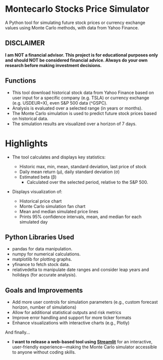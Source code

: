# Montecarlo Stocks Price Simulator
A Python tool for simulating future stock prices or currency exchange values using Monte Carlo methods, with data from Yahoo Finance.

## DISCLAIMER

**I am NOT a financial advisor. This project is for educational purposes only and should NOT be considered financial advice. Always do your own research before making investment decisions.**

## Functions
- This tool download historical stock data from Yahoo Finance based on user input for a specific company (e.g. TSLA) or currency exchange (e.g. USDEUR=X), even S&P 500 data (^GSPC).
- Analysis is evaluated over a selected range (in years or months).
- The Monte Carlo simulation is used to predict future stock prices based on historical data.
- The simulation results are visualized over a horizon of 7 days.

# Highlights
- The tool calculates and displays key statistics:
  - Historic max, min, mean, standard deviation, last price of stock
  - Daily mean return (μ), daily standard deviation (σ)
  - Estimated beta (β)
    - Calculated over the selected period, relative to the S&P 500.

- Displays visualization of:
  - Historical price chart
  - Monte Carlo simulation fan chart
  - Mean and median simulated price lines
  - Prints 95% confidence intervals, mean, and median for each simulated day

## Python Libraries Used
- pandas for data manipulation.
- numpy for numerical calculations.
- matplotlib for plotting graphs.
- yfinance to fetch stock data.
- relativedelta to manipulate date ranges and consider leap years and holidays (for accurate analysis).

## Goals and Improvements
- Add more user controls for simulation parameters (e.g., custom forecast horizon, number of simulations)
- Allow for additional statistical outputs and risk metrics
- Improve error handling and support for more ticker formats
- Enhance visualizations with interactive charts (e.g., Plotly)

And finally...

- **I want to release a web-based tool using [Streamlit](https://streamlit.io/)** for an interactive, user-friendly experience—making the Monte Carlo simulator accessible to anyone without coding skills.
